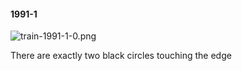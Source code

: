 #### 1991-1
![train-1991-1-0.png](https://github.com/lil-lab/nlvr/raw/master/nlvr/train/images/53/train-1991-1-0.png "train-1991-1-0.png")

There are exactly two black circles touching the edge